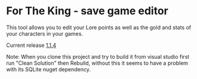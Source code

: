 # For The King - save game editor
This tool allows you to edit your Lore points as well as the gold and stats of your characters in your games.

Current release [1.1.4](https://github.com/warsnek/for-the-king-save-editor/releases/tag/1.1.4)


Note: When you clone this project and try to build it from visual studio first run "Clean Solution" then Rebuild, without this it seems to have a problem with its SQLite nuget dependency.
